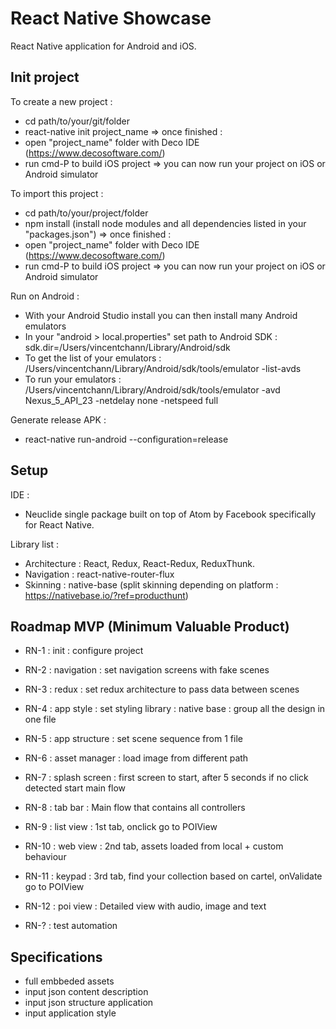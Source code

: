 # React Native Showcase

React Native application for Android and iOS.

## Init project

To create a new project :
- cd path/to/your/git/folder
- react-native init project_name
=> once finished :
- open "project_name" folder with Deco IDE (https://www.decosoftware.com/)
- run cmd-P to build iOS project
=> you can now run your project on iOS or Android simulator

To import this project :
- cd path/to/your/project/folder
- npm install (install node modules and all dependencies listed in your "packages.json")
=> once finished :
- open "project_name" folder with Deco IDE (https://www.decosoftware.com/)
- run cmd-P to build iOS project
=> you can now run your project on iOS or Android simulator

Run on Android :
- With your Android Studio install you can then install many Android emulators
- In your "android > local.properties" set path to Android SDK : sdk.dir=/Users/vincentchann/Library/Android/sdk
- To get the list of your emulators : /Users/vincentchann/Library/Android/sdk/tools/emulator -list-avds
- To run your emulators : /Users/vincentchann/Library/Android/sdk/tools/emulator -avd Nexus_5_API_23 -netdelay none -netspeed full

Generate release APK :
- react-native run-android --configuration=release

## Setup

IDE :
- Neuclide single package built on top of Atom by Facebook specifically for React Native.

Library list :
- Architecture : React, Redux, React-Redux, ReduxThunk.
- Navigation : react-native-router-flux
- Skinning : native-base (split skinning depending on platform : https://nativebase.io/?ref=producthunt)

## Roadmap MVP (Minimum Valuable Product)

- RN-1 : init : configure project
- RN-2 : navigation : set navigation screens with fake scenes
- RN-3 : redux : set redux architecture to pass data between scenes
- RN-4 : app style : set styling library : native base : group all the design in one file
- RN-5 : app structure : set scene sequence from 1 file
- RN-6 : asset manager : load image from different path

- RN-7 : splash screen : first screen to start, after 5 seconds if no click detected start main flow
- RN-8 : tab bar : Main flow that contains all controllers
- RN-9 : list view : 1st tab, onclick go to POIView
- RN-10 : web view : 2nd tab, assets loaded from local + custom behaviour
- RN-11 : keypad : 3rd tab, find your collection based on cartel, onValidate go to POIView
- RN-12 : poi view : Detailed view with audio, image and text

- RN-? : test automation

## Specifications

- full embbeded assets
- input json content description
- input json structure application
- input application style

